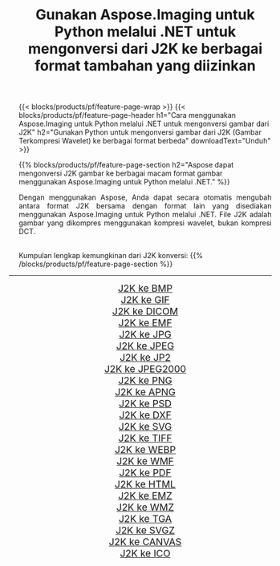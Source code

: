 ﻿---
title: Gunakan Aspose.Imaging untuk Python melalui .NET untuk mengonversi dari J2K ke berbagai format tambahan yang diizinkan 
weight: 3920
url: /id/python-net/conversion/from/j2k/ 
lang: id
langdirlevel: 2
locales: zh-hans,ja,it,ru,de,es,fr,nl,id,lt,pl,pt,vi,tr,ko,zh-hant,ar,hi,th,sv,cs,uk,he
description: Anda dapat dengan cepat mengubah dari J2K(Gambar Terkompresi Wavelet) menjadi berbagai format menggunakan Aspose.Imaging untuk Python melalui .NET.
---

{{< blocks/products/pf/feature-page-wrap >}}
{{< blocks/products/pf/feature-page-header h1="Cara menggunakan Aspose.Imaging untuk Python melalui .NET untuk mengonversi gambar dari J2K" h2="Gunakan Python untuk mengonversi gambar dari J2K (Gambar Terkompresi Wavelet) ke berbagai format berbeda" downloadText="Unduh" >}}


{{% blocks/products/pf/feature-page-section  h2="Aspose dapat mengonversi J2K gambar ke berbagai macam format gambar menggunakan Aspose.Imaging untuk Python melalui .NET." %}}
<p align=justify>Dengan menggunakan Aspose, Anda dapat secara otomatis mengubah antara format J2K bersama dengan format lain yang disediakan menggunakan Aspose.Imaging untuk Python melalui .NET. File J2K adalah gambar yang dikompres menggunakan kompresi wavelet, bukan kompresi DCT.</p>
<br/>
Kumpulan lengkap kemungkinan dari J2K konversi:
{{% /blocks/products/pf/feature-page-section %}}
<div class="container-fluid productfamilypage bg-gray">
    <div class="convertypes bg-gray agp-content section">
        <div class="container">
		<hr style="margin-left:-20px;"/>
		<div class="row other-converters" style="gap: 10px;font-size: 19px;text-align:center;">
		    <div class='col-md-2 other-converter remove-lp remove-rp'><a href="/imaging/id/python-net/conversion/j2k-to-bmp/" style="padding:15px;">J2K ke BMP</a></div><div class='col-md-2 other-converter remove-lp remove-rp'><a href="/imaging/id/python-net/conversion/j2k-to-gif/" style="padding:15px;">J2K ke GIF</a></div><div class='col-md-2 other-converter remove-lp remove-rp'><a href="/imaging/id/python-net/conversion/j2k-to-dicom/" style="padding:15px;">J2K ke DICOM</a></div><div class='col-md-2 other-converter remove-lp remove-rp'><a href="/imaging/id/python-net/conversion/j2k-to-emf/" style="padding:15px;">J2K ke EMF</a></div><div class='col-md-2 other-converter remove-lp remove-rp'><a href="/imaging/id/python-net/conversion/j2k-to-jpg/" style="padding:15px;">J2K ke JPG</a></div><div class='col-md-2 other-converter remove-lp remove-rp'><a href="/imaging/id/python-net/conversion/j2k-to-jpeg/" style="padding:15px;">J2K ke JPEG</a></div><div class='col-md-2 other-converter remove-lp remove-rp'><a href="/imaging/id/python-net/conversion/j2k-to-jp2/" style="padding:15px;">J2K ke JP2</a></div><div class='col-md-2 other-converter remove-lp remove-rp'><a href="/imaging/id/python-net/conversion/j2k-to-jpeg2000/" style="padding:15px;">J2K ke JPEG2000</a></div><div class='col-md-2 other-converter remove-lp remove-rp'><a href="/imaging/id/python-net/conversion/j2k-to-png/" style="padding:15px;">J2K ke PNG</a></div><div class='col-md-2 other-converter remove-lp remove-rp'><a href="/imaging/id/python-net/conversion/j2k-to-apng/" style="padding:15px;">J2K ke APNG</a></div><div class='col-md-2 other-converter remove-lp remove-rp'><a href="/imaging/id/python-net/conversion/j2k-to-psd/" style="padding:15px;">J2K ke PSD</a></div><div class='col-md-2 other-converter remove-lp remove-rp'><a href="/imaging/id/python-net/conversion/j2k-to-dxf/" style="padding:15px;">J2K ke DXF</a></div><div class='col-md-2 other-converter remove-lp remove-rp'><a href="/imaging/id/python-net/conversion/j2k-to-svg/" style="padding:15px;">J2K ke SVG</a></div><div class='col-md-2 other-converter remove-lp remove-rp'><a href="/imaging/id/python-net/conversion/j2k-to-tiff/" style="padding:15px;">J2K ke TIFF</a></div><div class='col-md-2 other-converter remove-lp remove-rp'><a href="/imaging/id/python-net/conversion/j2k-to-webp/" style="padding:15px;">J2K ke WEBP</a></div><div class='col-md-2 other-converter remove-lp remove-rp'><a href="/imaging/id/python-net/conversion/j2k-to-wmf/" style="padding:15px;">J2K ke WMF</a></div><div class='col-md-2 other-converter remove-lp remove-rp'><a href="/imaging/id/python-net/conversion/j2k-to-pdf/" style="padding:15px;">J2K ke PDF</a></div><div class='col-md-2 other-converter remove-lp remove-rp'><a href="/imaging/id/python-net/conversion/j2k-to-html/" style="padding:15px;">J2K ke HTML</a></div><div class='col-md-2 other-converter remove-lp remove-rp'><a href="/imaging/id/python-net/conversion/j2k-to-emz/" style="padding:15px;">J2K ke EMZ</a></div><div class='col-md-2 other-converter remove-lp remove-rp'><a href="/imaging/id/python-net/conversion/j2k-to-wmz/" style="padding:15px;">J2K ke WMZ</a></div><div class='col-md-2 other-converter remove-lp remove-rp'><a href="/imaging/id/python-net/conversion/j2k-to-tga/" style="padding:15px;">J2K ke TGA</a></div><div class='col-md-2 other-converter remove-lp remove-rp'><a href="/imaging/id/python-net/conversion/j2k-to-svgz/" style="padding:15px;">J2K ke SVGZ</a></div><div class='col-md-2 other-converter remove-lp remove-rp'><a href="/imaging/id/python-net/conversion/j2k-to-canvas/" style="padding:15px;">J2K ke CANVAS</a></div><div class='col-md-2 other-converter remove-lp remove-rp'><a href="/imaging/id/python-net/conversion/j2k-to-ico/" style="padding:15px;">J2K ke ICO</a></div>
                </div>
        </div>
    </div>
</div>
<br/>

